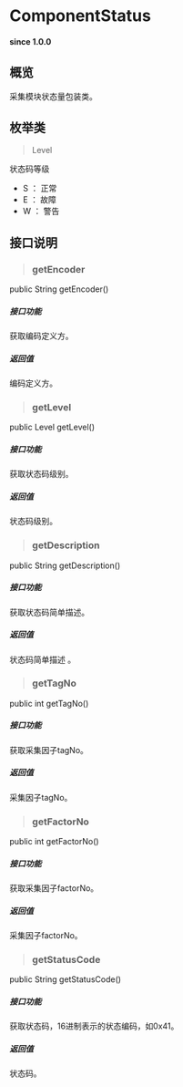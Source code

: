 # ComponentStatus
				
#### since 1.0.0 ####

## 概览

采集模块状态量包装类。

## 枚举类

> Level 

状态码等级

* S ： 正常
* E ： 故障
* W ： 警告

## 接口说明

> ### getEncoder

public String getEncoder()

##### 接口功能
获取编码定义方。

##### 返回值
编码定义方。

> ### getLevel

public Level getLevel()

##### 接口功能
获取状态码级别。

##### 返回值
状态码级别。

> ### getDescription

public String getDescription()

##### 接口功能
获取状态码简单描述。

##### 返回值
状态码简单描述 。

> ### getTagNo

public int getTagNo()

##### 接口功能
获取采集因子tagNo。

##### 返回值
采集因子tagNo。

> ### getFactorNo

public int getFactorNo()

##### 接口功能
获取采集因子factorNo。

##### 返回值
采集因子factorNo。

> ### getStatusCode

public String getStatusCode()

##### 接口功能
获取状态码，16进制表示的状态编码，如0x41。

##### 返回值
状态码。